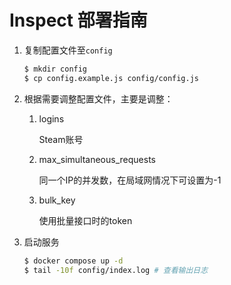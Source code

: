 # Inspect 部署指南

1. 复制配置文件至`config`

   ```bash
   $ mkdir config
   $ cp config.example.js config/config.js
   ```

2. 根据需要调整配置文件，主要是调整：

   1. logins

      Steam账号

   2. max_simultaneous_requests

      同一个IP的并发数，在局域网情况下可设置为-1

   3. bulk_key

      使用批量接口时的token

3. 启动服务

   ```bash
   $ docker compose up -d
   $ tail -10f config/index.log	# 查看输出日志
   ```

   
